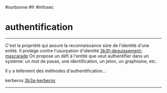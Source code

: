 #sorbonne #fr #infosec 
# authentification
---
C'est la propriété qui assure la reconnaissance sûre de l’identité d’une entité. Il protège contre l'usurpation d'identité [3b3f-deguissement-mascarade](3b3f-deguissement-mascarade.md)
On propose un défi à l'entité que veut authentifier dans un système: un mot de passe, une identification, un jeton, un graphisme, etc.


Il y a tellement des méthodes d'authentification...

kerberos [3b3a-kerberos](3b3a-kerberos.md)

---
